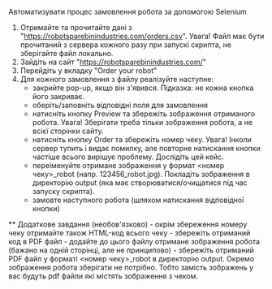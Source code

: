 Автоматизувати процес замовлення робота за допомогою Selenium
1. Отримайте та прочитайте дані з "https://robotsparebinindustries.com/orders.csv". Увага! Файл має бути прочитаний з сервера кожного разу при запускі скрипта, не зберігайте файл локально.
2. Зайдіть на сайт "https://robotsparebinindustries.com/"
3. Перейдіть у вкладку "Order your robot"
4. Для кожного замовлення з файлу реалізуйте наступне:
    - закрийте pop-up, якщо він з'явився. Підказка: не кожна кнопка його закриває.
    - оберіть/заповніть відповідні поля для замовлення
    - натисніть кнопку Preview та збережіть зображення отриманого робота. Увага! Зберігати треба тільки зображення робота, а не всієї сторінки сайту.
    - натисніть кнопку Order та збережіть номер чеку. Увага! Інколи сервер тупить і видає помилку, але повторне натискання кнопки частіше всього вирішує проблему. Дослідіть цей кейс.
    - переіменуйте отримане зображення у формат <номер чеку>_robot (напр. 123456_robot.jpg). Покладіть зображення в директорію output (яка має створюватися/очищатися під час запуску скрипта).
    - замовте наступного робота (шляхом натискання відповідної кнопки)

** Додаткове завдання (необов'язково)
    - окрім збереження номеру чеку отримайте також HTML-код всього чеку
    - збережіть отриманий код в PDF файл
    - додайте до цього файлу отримане зображення робота (бажано на одній сторінці, але не принципово)
    - збережіть отриманий PDF файл у форматі <номер чеку>_robot в директорію output. Окремо зображення робота зберігати не потрібно. Тобто замість зображень у вас будуть pdf файли які містять зображення з чеком.